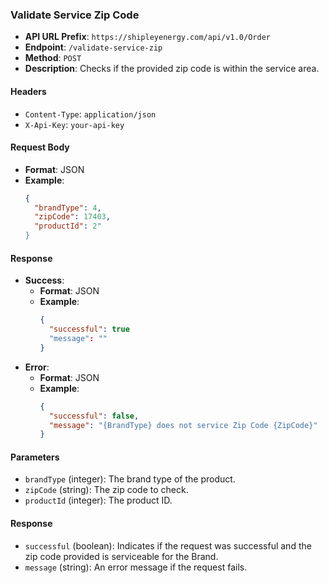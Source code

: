 ### Validate Service Zip Code

- **API URL Prefix**: `https://shipleyenergy.com/api/v1.0/Order`
- **Endpoint**: `/validate-service-zip`
- **Method**: `POST`
- **Description**: Checks if the provided zip code is within the service area.

#### Headers
- `Content-Type`: `application/json`
- `X-Api-Key`: `your-api-key`

#### Request Body
- **Format**: JSON
- **Example**:
    ```json
    {
      "brandType": 4,
      "zipCode": 17403, 
      "productId": 2"
    }
    ```

#### Response
- **Success**:
  - **Format**: JSON
  - **Example**:
    ```json
    {
      "successful": true
      "message": ""
    }
    ```
- **Error**:
  - **Format**: JSON
  - **Example**:
    ```json
    {
      "successful": false,
      "message": "{BrandType} does not service Zip Code {ZipCode}"
    }
    ```

#### Parameters
- `brandType` (integer): The brand type of the product.
- `zipCode` (string): The zip code to check.
- `productId` (integer): The product ID.

#### Response
- `successful` (boolean): Indicates if the request was successful and the zip code provided is serviceable for the Brand.
- `message` (string): An error message if the request fails.